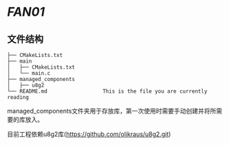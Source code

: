 # _FAN01_

## 文件结构
```
├── CMakeLists.txt
├── main
│   ├── CMakeLists.txt
│   └── main.c
├── managed_components
│   ├── u8g2
└── README.md                  This is the file you are currently reading
```
managed_components文件夹用于存放库，第一次使用时需要手动创建并将所需要的库放入。

目前工程依赖u8g2库(https://github.com/olikraus/u8g2.git)